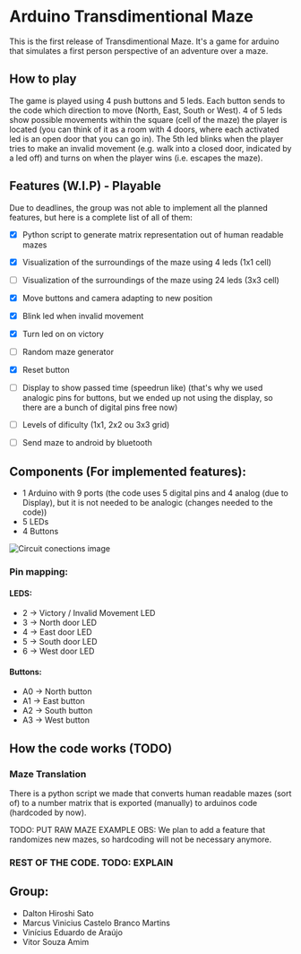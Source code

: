 # Arduino Transdimentional Maze
This is the first release of Transdimentional Maze. It's a game for arduino that simulates a first person perspective of an adventure over a maze.

## How to play

The game is played using 4 push buttons and 5 leds. Each button sends to the code which direction to move (North, East, South or West). 4 of 5 leds show possible movements within the square (cell of the maze) the player is located (you can think of it as a room with 4 doors, where each activated led is an open door that you can go in). The 5th led blinks when the player tries to make an invalid movement (e.g. walk into a closed door, indicated by a led off) and turns on when the player wins (i.e. escapes the maze).

## Features (W.I.P) - Playable

Due to deadlines, the group was not able to implement all the planned features, but here is a complete list of all of them:

- [x] Python script to generate matrix representation out of human readable mazes
- [x] Visualization of the surroundings of the maze using 4 leds (1x1 cell)
- [ ] Visualization of the surroundings of the maze using 24 leds (3x3 cell)
- [x] Move buttons and camera adapting to new position
- [x] Blink led when invalid movement
- [x] Turn led on on victory
- [ ] Random maze generator
- [x] Reset button
- [ ] Display to show passed time (speedrun like) (that's why we used analogic pins for buttons, but we ended up not using the display, so there are a bunch of digital pins free now)
- [ ] Levels of dificulty (1x1, 2x2 ou 3x3 grid)
- [ ] Send maze to android by bluetooth


## Components (For implemented features): 

* 1 Arduino with 9 ports (the code uses 5 digital pins and 4 analog (due to Display), but it is not needed to be analogic (changes needed to the code))
* 5 LEDs
* 4 Buttons

![Circuit conections image](http://i.imgur.com/cpwzk4F.png)

### Pin mapping:

#### LEDS:
* 2 -> Victory / Invalid Movement LED
* 3 -> North door LED
* 4 -> East door LED
* 5 -> South door LED
* 6 -> West door LED

#### Buttons:

* A0 -> North button
* A1 -> East button
* A2 -> South button
* A3 -> West button

## How the code works (TODO)

### Maze Translation

There is a python script we made that converts human readable mazes (sort of) to a number matrix that is exported (manually) to arduinos code (hardcoded by now).

TODO: PUT RAW MAZE EXAMPLE
OBS: We plan to add a feature that randomizes new mazes, so hardcoding will not be necessary anymore.

### REST OF THE CODE. TODO: EXPLAIN

## Group:

* Dalton Hiroshi Sato
* Marcus Vinicius Castelo Branco Martins
* Vinícius Eduardo de Araújo
* Vitor Souza Amim

